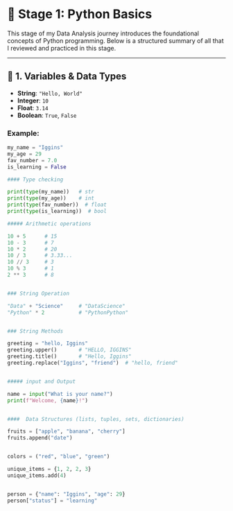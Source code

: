 # 📘 Stage 1: Python Basics

This stage of my Data Analysis journey introduces the foundational concepts of Python programming. Below is a structured summary of all that I reviewed and practiced in this stage.

---

## 🔹 1. Variables & Data Types

- **String**: `"Hello, World"`
- **Integer**: `10`
- **Float**: `3.14`
- **Boolean**: `True`, `False`

### Example:
```python
my_name = "Iggins"
my_age = 29
fav_number = 7.0
is_learning = False

#### Type checking

print(type(my_name))   # str
print(type(my_age))    # int
print(type(fav_number))  # float
print(type(is_learning))  # bool

##### Arithmetic operations

10 + 5      # 15
10 - 3      # 7
10 * 2      # 20
10 / 3      # 3.33...
10 // 3     # 3
10 % 3      # 1
2 ** 3      # 8


### String Operation

"Data" + "Science"     # "DataScience"
"Python" * 2           # "PythonPython"


### String Methods

greeting = "hello, Iggins"
greeting.upper()       # "HELLO, IGGINS"
greeting.title()       # "Hello, Iggins"
greeting.replace("Iggins", "friend")  # "hello, friend"


##### input and Output

name = input("What is your name?")
print(f"Welcome, {name}!")


####  Data Structures (lists, tuples, sets, dictionaries)

fruits = ["apple", "banana", "cherry"]
fruits.append("date")


colors = ("red", "blue", "green")

unique_items = {1, 2, 2, 3}
unique_items.add(4)


person = {"name": "Iggins", "age": 29}
person["status"] = "learning"





